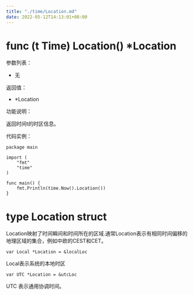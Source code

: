 ```yaml
---
title: "./time/Location.md"
date: 2022-05-12T14:13:01+08:00
---
```

# func (t Time) Location() *Location

参数列表：

- 无

返回值：

- *Location

功能说明：

返回时间t的时区信息。

代码实例：

	package main
	
	import (
		"fmt"
		"time"
	)
	
	func main() {
		fmt.Println(time.Now().Location())
	}


# type Location struct


Location映射了时间瞬间和时间所在的区域.通常Location表示有相同时间偏移的地理区域的集合，例如中欧的CEST和CET。

	var Local *Location = &localLoc
	
Local表示系统的本地时区

	var UTC *Location = &utcLoc
	
UTC 表示通用协调时间。